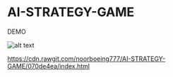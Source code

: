 # AI-STRATEGY-GAME
DEMO

 ![alt text]( https://github.com/noorboeing777/IA-STRATEGY-GAME/king.png)

https://cdn.rawgit.com/noorboeing777/AI-STRATEGY-GAME/070de4ea/index.html
